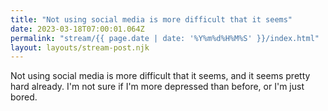 ```yaml
---
title: "Not using social media is more difficult that it seems"
date: 2023-03-18T07:00:01.064Z
permalink: "stream/{{ page.date | date: '%Y%m%d%H%M%S' }}/index.html"
layout: layouts/stream-post.njk
---
```


Not using social media is more difficult that it seems, and it seems pretty hard already. I'm not sure if I'm more depressed than before, or I'm just bored.
